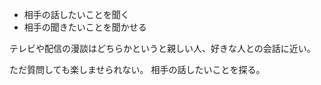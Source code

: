 - 相手の話したいことを聞く
- 相手の聞きたいことを聞かせる

テレビや配信の漫談はどちらかというと親しい人、好きな人との会話に近い。

ただ質問しても楽しませられない。
相手の話したいことを探る。
